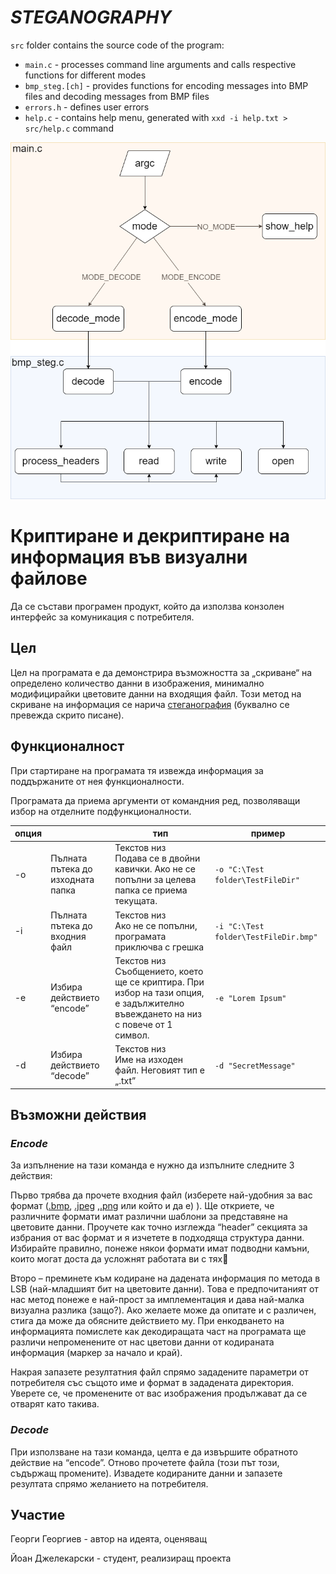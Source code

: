 # ***STEGANOGRAPHY***
`src` folder contains the source code of the program:
* `main.c` - processes command line arguments and calls respective functions for different modes
* `bmp_steg.[ch]` - provides functions for encoding messages into BMP files and decoding messages from BMP files
* `errors.h` - defines user errors
* `help.c` - contains help menu, generated with `xxd -i help.txt > src/help.c` command

![diagram](diagram.png)

# Криптиране и декриптиране на информация във визуални файлове
Да се състави програмен продукт, който да използва конзолен интерфейс за 
комуникация с потребителя.
## Цел
Цел на програмата е да демонстрира възможността за „скриване“ на определено количество данни в изображения, минимално модифицирайки цветовите данни на входящия файл. Този метод на скриване на информация се нарича [стеганография](https://en.wikipedia.org/wiki/Steganography) (буквално се превежда скрито писане).
## Функционалност
При стартиране на програмата тя извежда информация за поддържаните от нея функционалности.

Програмата да приема аргументи от командния ред, позволяващи избор на отделните подфункционалности.

опция |  | тип | пример
--- |--- |--- |--- |
-o | Пълната пътека до изходната папка | Текстов низ <br> Подава се в двойни кавички. Ако не се попълни за целева папка се приема текущата. | `-o "C:\Test folder\TestFileDir"`
-i | Пълната пътека до входния файл | Текстов низ <br> Ако не се попълни, програмата приключва с грешка | `-i "C:\Test folder\TestFileDir.bmp"`
-e | Избира действието “encode” | Текстов низ <br> Съобщението, което ще се криптира. При избор на тази опция, е задължително въвеждането на низ с повече от 1 символ. | `-e "Lorem Ipsum"`
-d | Избира действието “decode” | Текстов низ <br> Име на изходен файл. Неговият тип е „.txt” | `-d "SecretMessage"`

## Възможни действия
### *Encode*
За изпълнение на тази команда е нужно да изпълните следните 3 действия:

Първо трябва да прочете входния файл (изберете най-удобния за вас формат ([.bmp](https://en.wikipedia.org/wiki/BMP_file_format), [.jpeg](https://en.wikipedia.org/wiki/JPEG) ,[.png](https://en.wikipedia.org/wiki/PNG) или който и да е) ). Ще откриете, че различните формати имат различни шаблони за представяне на цветовите данни. Проучете как точно изглежда “header” секцията за избрания от вас формат и я изчетете в подходяща структура данни. Избирайте правилно, понеже някои формати имат подводни камъни, които могат доста да усложнят работата ви с тях

Второ – преминете към кодиране на дадената информация по метода в LSB (най-младшият бит на цветовите данни). Това е предпочитаният от нас метод понеже е най-прост за имплементация и дава най-малка визуална разлика (защо?). Ако желаете може да опитате и с различен, стига да може да обясните действието му. При енкодването на информацията помислете как декодиращата част на програмата ще различи непроменените от нас цветови данни от кодираната информация (маркер за начало и край).

Накрая запазете резултатния файл спрямо зададените параметри от потребителя със същото име и формат в зададената директория. Уверете се, че променените от вас изображения продължават да се отварят като такива.

### *Decode*
При използване на тази команда, целта е да извършите обратното действие на “encode”.  Отново прочетете файла (този път този, съдържащ промените). Извадете кодираните данни и запазете резултата спрямо желанието на потребителя.

## Участие
Георги Георгиев - автор на идеята, оценяващ

Йоан Джелекарски - студент, реализиращ проекта

